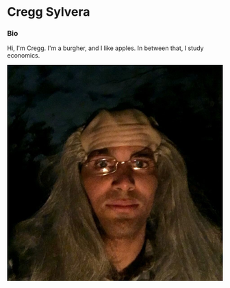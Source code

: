 # Cregg Sylvera


### Bio 
Hi, I'm Cregg. I'm a burgher, and I like apples. In between that, I study economics. 

![creggjamin-franklin](8B99D4E7-0E84-4AA3-8BB5-9B7B9E88CF93_1_105_c.jpeg)

